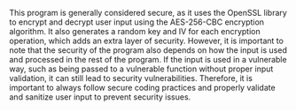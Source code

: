 This program is generally considered secure, as it uses the OpenSSL library to encrypt and decrypt user input using the AES-256-CBC encryption algorithm. It also generates a random key and IV for each encryption operation, which adds an extra layer of security. However, it is important to note that the security of the program also depends on how the input is used and processed in the rest of the program. If the input is used in a vulnerable way, such as being passed to a vulnerable function without proper input validation, it can still lead to security vulnerabilities. Therefore, it is important to always follow secure coding practices and properly validate and sanitize user input to prevent security issues.